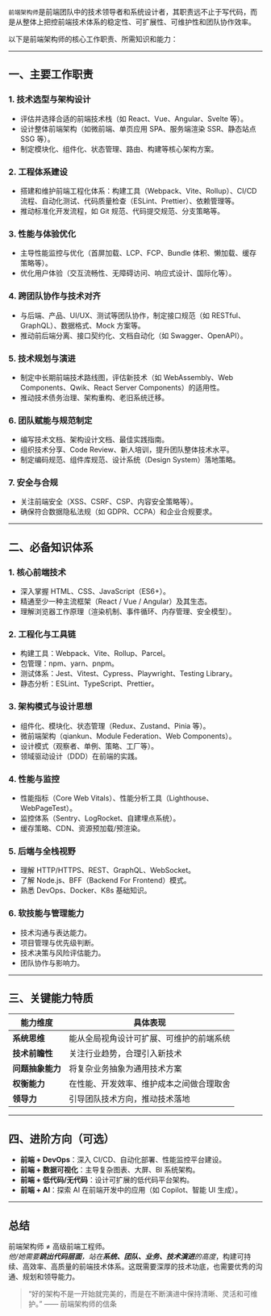 `前端架构师`是前端团队中的技术领导者和系统设计者，其职责远不止于写代码，而是从整体上把控前端技术体系的稳定性、可扩展性、可维护性和团队协作效率。

以下是前端架构师的核心工作职责、所需知识和能力：

---

## 一、主要工作职责

### 1. **技术选型与架构设计**
- 评估并选择合适的前端技术栈（如 React、Vue、Angular、Svelte 等）。
- 设计整体前端架构（如微前端、单页应用 SPA、服务端渲染 SSR、静态站点 SSG 等）。
- 制定模块化、组件化、状态管理、路由、构建等核心架构方案。

### 2. **工程体系建设**
- 搭建和维护前端工程化体系：构建工具（Webpack、Vite、Rollup）、CI/CD 流程、自动化测试、代码质量检查（ESLint、Prettier）、依赖管理等。
- 推动标准化开发流程，如 Git 规范、代码提交规范、分支策略等。

### 3. **性能与体验优化**
- 主导性能监控与优化（首屏加载、LCP、FCP、Bundle 体积、懒加载、缓存策略等）。
- 优化用户体验（交互流畅性、无障碍访问、响应式设计、国际化等）。

### 4. **跨团队协作与技术对齐**
- 与后端、产品、UI/UX、测试等团队协作，制定接口规范（如 RESTful、GraphQL）、数据格式、Mock 方案等。
- 推动前后端分离、接口契约化、文档自动化（如 Swagger、OpenAPI）。

### 5. **技术规划与演进**
- 制定中长期前端技术路线图，评估新技术（如 WebAssembly、Web Components、Qwik、React Server Components）的适用性。
- 推动技术债务治理、架构重构、老旧系统迁移。

### 6. **团队赋能与规范制定**
- 编写技术文档、架构设计文档、最佳实践指南。
- 组织技术分享、Code Review、新人培训，提升团队整体技术水平。
- 制定编码规范、组件库规范、设计系统（Design System）落地策略。

### 7. **安全与合规**
- 关注前端安全（XSS、CSRF、CSP、内容安全策略等）。
- 确保符合数据隐私法规（如 GDPR、CCPA）和企业合规要求。

---

## 二、必备知识体系

### 1. **核心前端技术**
- 深入掌握 HTML、CSS、JavaScript（ES6+）。
- 精通至少一种主流框架（React / Vue / Angular）及其生态。
- 理解浏览器工作原理（渲染机制、事件循环、内存管理、安全模型）。

### 2. **工程化与工具链**
- 构建工具：Webpack、Vite、Rollup、Parcel。
- 包管理：npm、yarn、pnpm。
- 测试体系：Jest、Vitest、Cypress、Playwright、Testing Library。
- 静态分析：ESLint、TypeScript、Prettier。

### 3. **架构模式与设计思想**
- 组件化、模块化、状态管理（Redux、Zustand、Pinia 等）。
- 微前端架构（qiankun、Module Federation、Web Components）。
- 设计模式（观察者、单例、策略、工厂等）。
- 领域驱动设计（DDD）在前端的实践。

### 4. **性能与监控**
- 性能指标（Core Web Vitals）、性能分析工具（Lighthouse、WebPageTest）。
- 监控体系（Sentry、LogRocket、自建埋点系统）。
- 缓存策略、CDN、资源预加载/预渲染。

### 5. **后端与全栈视野**
- 理解 HTTP/HTTPS、REST、GraphQL、WebSocket。
- 了解 Node.js、BFF（Backend For Frontend）模式。
- 熟悉 DevOps、Docker、K8s 基础知识。

### 6. **软技能与管理能力**
- 技术沟通与表达能力。
- 项目管理与优先级判断。
- 技术决策与风险评估能力。
- 团队协作与影响力。

---

## 三、关键能力特质

| 能力维度 | 具体表现 |
|--------|--------|
| **系统思维** | 能从全局视角设计可扩展、可维护的前端系统 |
| **技术前瞻性** | 关注行业趋势，合理引入新技术 |
| **问题抽象能力** | 将复杂业务抽象为通用技术方案 |
| **权衡能力** | 在性能、开发效率、维护成本之间做合理取舍 |
| **领导力** | 引导团队技术方向，推动技术落地 |

---

## 四、进阶方向（可选）

- **前端 + DevOps**：深入 CI/CD、自动化部署、性能监控平台建设。
- **前端 + 数据可视化**：主导复杂图表、大屏、BI 系统架构。
- **前端 + 低代码/无代码**：设计可扩展的低代码平台架构。
- **前端 + AI**：探索 AI 在前端开发中的应用（如 Copilot、智能 UI 生成）。

---

## 总结

前端架构师 ≠ 高级前端工程师。  
*他/她需要**跳出代码层面**，站在**系统、团队、业务、技术演进**的高度*，构建可持续、高效率、高质量的前端技术体系。这既需要深厚的技术功底，也需要优秀的沟通、规划和领导能力。

> “好的架构不是一开始就完美的，而是在不断演进中保持清晰、灵活和可维护。” —— 前端架构师的信条